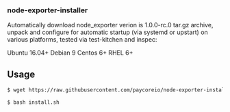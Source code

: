 ### node-exporter-installer 
Automatically download node_exporter verion is 1.0.0-rc.0 tar.gz archive, unpack and configure for automatic startup (via systemd or upstart) on various platforms, tested via test-kitchen and inspec:

Ubuntu 16.04+
Debian 9
Centos 6+
RHEL 6+

## Usage
```bash
$ wget https://raw.githubusercontent.com/paycoreio/node-exporter-installer/master/install.sh | sudo sh

$ bash install.sh
```


